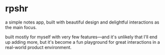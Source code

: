 # rpshr

a simple notes app, built with beautiful design and delightful interactions as the main focus.

built mostly for myself with very few features—and it's unlikely that I'll end up adding more, but it's become a fun playground for great interactions in a real-world product environment.